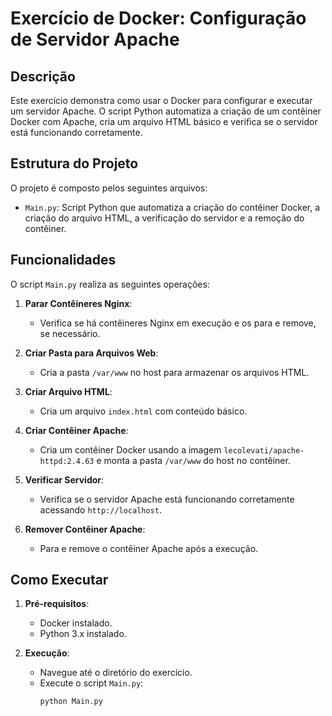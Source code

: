 # Exercício de Docker: Configuração de Servidor Apache

## Descrição

Este exercício demonstra como usar o Docker para configurar e executar um servidor Apache. O script Python automatiza a criação de um contêiner Docker com Apache, cria um arquivo HTML básico e verifica se o servidor está funcionando corretamente.

## Estrutura do Projeto

O projeto é composto pelos seguintes arquivos:

- `Main.py`: Script Python que automatiza a criação do contêiner Docker, a criação do arquivo HTML, a verificação do servidor e a remoção do contêiner.

## Funcionalidades

O script `Main.py` realiza as seguintes operações:

1. **Parar Contêineres Nginx**:

   - Verifica se há contêineres Nginx em execução e os para e remove, se necessário.

2. **Criar Pasta para Arquivos Web**:

   - Cria a pasta `/var/www` no host para armazenar os arquivos HTML.

3. **Criar Arquivo HTML**:

   - Cria um arquivo `index.html` com conteúdo básico.

4. **Criar Contêiner Apache**:

   - Cria um contêiner Docker usando a imagem `lecolevati/apache-httpd:2.4.63` e monta a pasta `/var/www` do host no contêiner.

5. **Verificar Servidor**:

   - Verifica se o servidor Apache está funcionando corretamente acessando `http://localhost`.

6. **Remover Contêiner Apache**:
   - Para e remove o contêiner Apache após a execução.

## Como Executar

1. **Pré-requisitos**:

   - Docker instalado.
   - Python 3.x instalado.

2. **Execução**:
   - Navegue até o diretório do exercício.
   - Execute o script `Main.py`:
     ```bash
     python Main.py
     ```
